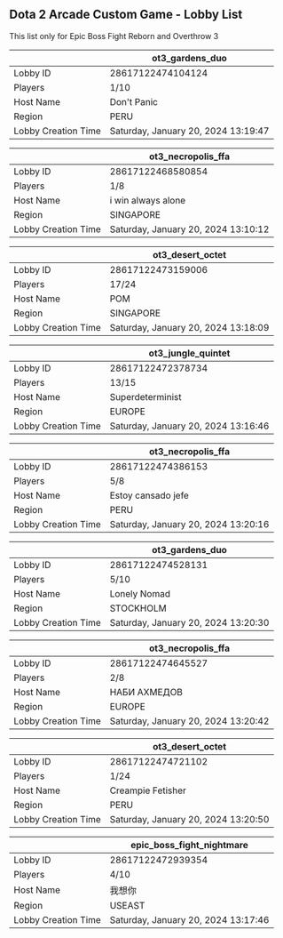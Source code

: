 ## Dota 2 Arcade Custom Game - Lobby List

This list only for Epic Boss Fight Reborn and Overthrow 3

|  | ot3_gardens_duo |
| ------ | ------ |
| Lobby ID | 28617122474104124 |
| Players | 1/10 |
| Host Name | Don't Panic |
| Region | PERU |
| Lobby Creation Time | Saturday, January 20, 2024 13:19:47 |


|  | ot3_necropolis_ffa |
| ------ | ------ |
| Lobby ID | 28617122468580854 |
| Players | 1/8 |
| Host Name | i win always alone |
| Region | SINGAPORE |
| Lobby Creation Time | Saturday, January 20, 2024 13:10:12 |


|  | ot3_desert_octet |
| ------ | ------ |
| Lobby ID | 28617122473159006 |
| Players | 17/24 |
| Host Name | POM |
| Region | SINGAPORE |
| Lobby Creation Time | Saturday, January 20, 2024 13:18:09 |


|  | ot3_jungle_quintet |
| ------ | ------ |
| Lobby ID | 28617122472378734 |
| Players | 13/15 |
| Host Name | Superdeterminist |
| Region | EUROPE |
| Lobby Creation Time | Saturday, January 20, 2024 13:16:46 |


|  | ot3_necropolis_ffa |
| ------ | ------ |
| Lobby ID | 28617122474386153 |
| Players | 5/8 |
| Host Name | Estoy cansado jefe |
| Region | PERU |
| Lobby Creation Time | Saturday, January 20, 2024 13:20:16 |


|  | ot3_gardens_duo |
| ------ | ------ |
| Lobby ID | 28617122474528131 |
| Players | 5/10 |
| Host Name | Lonely Nomad |
| Region | STOCKHOLM |
| Lobby Creation Time | Saturday, January 20, 2024 13:20:30 |


|  | ot3_necropolis_ffa |
| ------ | ------ |
| Lobby ID | 28617122474645527 |
| Players | 2/8 |
| Host Name | НАБИ АХМЕДОВ |
| Region | EUROPE |
| Lobby Creation Time | Saturday, January 20, 2024 13:20:42 |


|  | ot3_desert_octet |
| ------ | ------ |
| Lobby ID | 28617122474721102 |
| Players | 1/24 |
| Host Name | Creampie Fetisher |
| Region | PERU |
| Lobby Creation Time | Saturday, January 20, 2024 13:20:50 |


|  | epic_boss_fight_nightmare |
| ------ | ------ |
| Lobby ID | 28617122472939354 |
| Players | 4/10 |
| Host Name | 我想你 |
| Region | USEAST |
| Lobby Creation Time | Saturday, January 20, 2024 13:17:46 |


